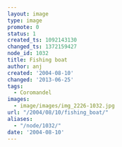 ```yaml
---
layout: image
type: image
promote: 0
status: 1
created_ts: 1092143130
changed_ts: 1372159427
node_id: 1032
title: Fishing boat
author: anj
created: '2004-08-10'
changed: '2013-06-25'
tags:
  - Coromandel
images:
  - image/images/img_2226-1032.jpg
url: "/2004/08/10/fishing_boat/"
aliases:
  - "/node/1032/"
date: '2004-08-10'
---
```


